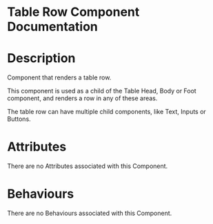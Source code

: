 # Table Row Component Documentation

# Description

Component that renders a table row.

This component is used as a child of the Table Head, Body or Foot component, and renders a row in any of these areas.

The table row can have multiple child components, like Text, Inputs or Buttons.

# Attributes

There are no Attributes associated with this Component.

# Behaviours

There are no Behaviours associated with this Component.
